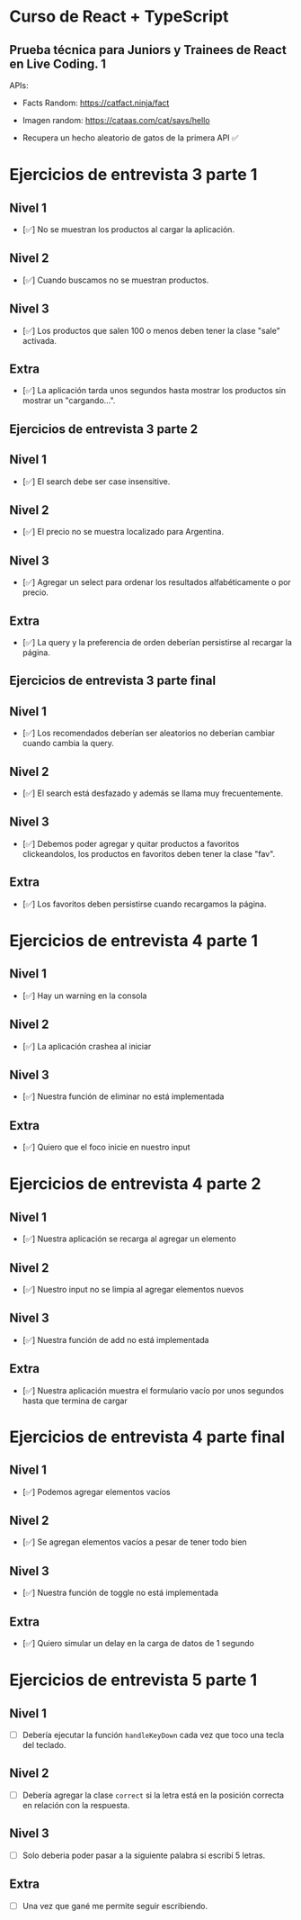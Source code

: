 # Curso de React + TypeScript

## Prueba técnica para Juniors y Trainees de React en Live Coding. 1
APIs:

- Facts Random: https://catfact.ninja/fact

- Imagen random: https://cataas.com/cat/says/hello

- Recupera un hecho aleatorio de gatos de la primera API ✅


# Ejercicios de entrevista 3 parte 1

## Nivel 1
- [✅] No se muestran los productos al cargar la aplicación.

## Nivel 2
- [✅] Cuando buscamos no se muestran productos.

## Nivel 3
- [✅] Los productos que salen 100 o menos deben tener la clase "sale" activada.

## Extra
- [✅] La aplicación tarda unos segundos hasta mostrar los productos sin mostrar un "cargando...".

## Ejercicios de entrevista 3 parte 2

## Nivel 1
- [✅] El search debe ser case insensitive.

## Nivel 2
- [✅] El precio no se muestra localizado para Argentina.

## Nivel 3
- [✅] Agregar un select para ordenar los resultados alfabéticamente o por precio.

## Extra
- [✅] La query y la preferencia de orden deberían persistirse al recargar la página.

## Ejercicios de entrevista 3 parte final

## Nivel 1
- [✅] Los recomendados deberían ser aleatorios no deberían cambiar cuando cambia la query.

## Nivel 2
- [✅] El search está desfazado y además se llama muy frecuentemente.

## Nivel 3
- [✅] Debemos poder agregar y quitar productos a favoritos clickeandolos, los productos en favoritos deben tener la clase "fav".

## Extra
- [✅] Los favoritos deben persistirse cuando recargamos la página.


# Ejercicios de entrevista 4 parte 1

## Nivel 1
- [✅] Hay un warning en la consola

## Nivel 2
- [✅] La aplicación crashea al iniciar

## Nivel 3
- [✅] Nuestra función de eliminar no está implementada

## Extra
- [✅] Quiero que el foco inicie en nuestro input


# Ejercicios de entrevista 4 parte 2

## Nivel 1
- [✅] Nuestra aplicación se recarga al agregar un elemento

## Nivel 2
- [✅] Nuestro input no se limpia al agregar elementos nuevos

## Nivel 3
- [✅] Nuestra función de add no está implementada

## Extra
- [✅] Nuestra aplicación muestra el formulario vacío por unos segundos hasta que termina de cargar

# Ejercicios de entrevista 4 parte final

## Nivel 1
- [✅] Podemos agregar elementos vacíos

## Nivel 2
- [✅] Se agregan elementos vacíos a pesar de tener todo bien

## Nivel 3
- [✅] Nuestra función de toggle no está implementada

## Extra
- [✅] Quiero simular un delay en la carga de datos de 1 segundo


# Ejercicios de entrevista 5 parte 1

## Nivel 1
- [ ] Debería ejecutar la función `handleKeyDown` cada vez que toco una tecla del teclado.

## Nivel 2
- [ ] Debería agregar la clase `correct` si la letra está en la posición correcta en relación con la respuesta.

## Nivel 3
- [ ] Solo deberia poder pasar a la siguiente palabra si escribí 5 letras.

## Extra
- [ ] Una vez que gané me permite seguir escribiendo.
